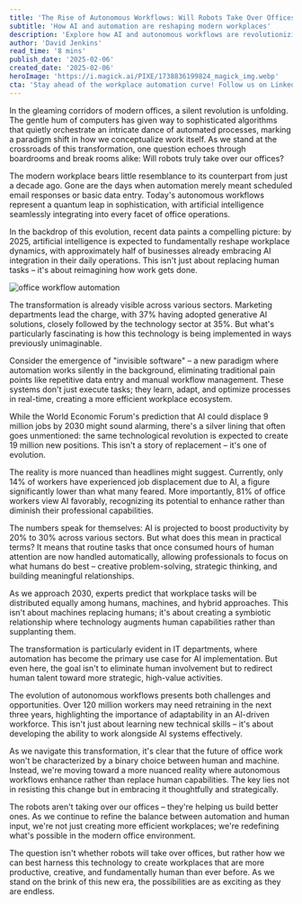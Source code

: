 ```yaml
---
title: 'The Rise of Autonomous Workflows: Will Robots Take Over Offices?'
subtitle: 'How AI and automation are reshaping modern workplaces'
description: 'Explore how AI and autonomous workflows are revolutionizing modern office environments, creating more jobs than they replace and enhancing human capabilities through strategic automation.'
author: 'David Jenkins'
read_time: '8 mins'
publish_date: '2025-02-06'
created_date: '2025-02-06'
heroImage: 'https://i.magick.ai/PIXE/1738836199824_magick_img.webp'
cta: 'Stay ahead of the workplace automation curve! Follow us on LinkedIn for daily insights into how AI is transforming office environments and shaping the future of work.'
---
```


In the gleaming corridors of modern offices, a silent revolution is unfolding. The gentle hum of computers has given way to sophisticated algorithms that quietly orchestrate an intricate dance of automated processes, marking a paradigm shift in how we conceptualize work itself. As we stand at the crossroads of this transformation, one question echoes through boardrooms and break rooms alike: Will robots truly take over our offices?

The modern workplace bears little resemblance to its counterpart from just a decade ago. Gone are the days when automation merely meant scheduled email responses or basic data entry. Today's autonomous workflows represent a quantum leap in sophistication, with artificial intelligence seamlessly integrating into every facet of office operations.

In the backdrop of this evolution, recent data paints a compelling picture: by 2025, artificial intelligence is expected to fundamentally reshape workplace dynamics, with approximately half of businesses already embracing AI integration in their daily operations. This isn't just about replacing human tasks – it's about reimagining how work gets done.

![office workflow automation](https://i.magick.ai/PIXE/1738836199824_magick_img.webp)

The transformation is already visible across various sectors. Marketing departments lead the charge, with 37% having adopted generative AI solutions, closely followed by the technology sector at 35%. But what's particularly fascinating is how this technology is being implemented in ways previously unimaginable.

Consider the emergence of "invisible software" – a new paradigm where automation works silently in the background, eliminating traditional pain points like repetitive data entry and manual workflow management. These systems don't just execute tasks; they learn, adapt, and optimize processes in real-time, creating a more efficient workplace ecosystem.

While the World Economic Forum's prediction that AI could displace 9 million jobs by 2030 might sound alarming, there's a silver lining that often goes unmentioned: the same technological revolution is expected to create 19 million new positions. This isn't a story of replacement – it's one of evolution.

The reality is more nuanced than headlines might suggest. Currently, only 14% of workers have experienced job displacement due to AI, a figure significantly lower than what many feared. More importantly, 81% of office workers view AI favorably, recognizing its potential to enhance rather than diminish their professional capabilities.

The numbers speak for themselves: AI is projected to boost productivity by 20% to 30% across various sectors. But what does this mean in practical terms? It means that routine tasks that once consumed hours of human attention are now handled automatically, allowing professionals to focus on what humans do best – creative problem-solving, strategic thinking, and building meaningful relationships.

As we approach 2030, experts predict that workplace tasks will be distributed equally among humans, machines, and hybrid approaches. This isn't about machines replacing humans; it's about creating a symbiotic relationship where technology augments human capabilities rather than supplanting them.

The transformation is particularly evident in IT departments, where automation has become the primary use case for AI implementation. But even here, the goal isn't to eliminate human involvement but to redirect human talent toward more strategic, high-value activities.

The evolution of autonomous workflows presents both challenges and opportunities. Over 120 million workers may need retraining in the next three years, highlighting the importance of adaptability in an AI-driven workforce. This isn't just about learning new technical skills – it's about developing the ability to work alongside AI systems effectively.

As we navigate this transformation, it's clear that the future of office work won't be characterized by a binary choice between human and machine. Instead, we're moving toward a more nuanced reality where autonomous workflows enhance rather than replace human capabilities. The key lies not in resisting this change but in embracing it thoughtfully and strategically.

The robots aren't taking over our offices – they're helping us build better ones. As we continue to refine the balance between automation and human input, we're not just creating more efficient workplaces; we're redefining what's possible in the modern office environment.

The question isn't whether robots will take over offices, but rather how we can best harness this technology to create workplaces that are more productive, creative, and fundamentally human than ever before. As we stand on the brink of this new era, the possibilities are as exciting as they are endless.